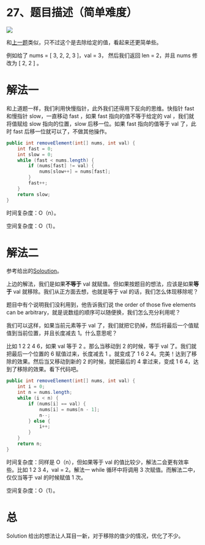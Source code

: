 # 27、题目描述（简单难度）

![](https://windliang.oss-cn-beijing.aliyuncs.com/27.jpg)

和[上一题](https://leetcode.windliang.cc/leetCode-26-Remove-Duplicates-from-Sorted-Array.html)类似，只不过这个是去除给定的值，看起来还更简单些。

例如给了 nums = [ 3, 2, 2, 3 ]，val = 3， 然后我们返回 len = 2，并且 nums 修改为 [ 2, 2 ] 。

# 解法一

和上道题一样，我们利用快慢指针，此外我们还得用下反向的思维。快指针 fast 和慢指针 slow，一直移动 fast ，如果 fast 指向的值不等于给定的 val ，我们就将值赋给 slow 指向的位置，slow 后移一位。如果 fast 指向的值等于 val 了，此时 fast 后移一位就可以了，不做其他操作。

```java
public int removeElement(int[] nums, int val) {
    int fast = 0;
    int slow = 0;
    while (fast < nums.length) {
        if (nums[fast] != val) {
            nums[slow++] = nums[fast];
        }
        fast++;
    }
    return slow;
}
```

时间复杂度：O（n）。

空间复杂度：O（1）。

# 解法二

参考给出的[Soloution](https://leetcode.com/problems/remove-element/solution/)。

上边的解法，我们是如果**不等于** val 就赋值。但如果按题目的想法，应该是如果**等于** val 就移除。我们从正方面去想，也就是等于 val 的话，我们怎么体现移除呢？

题目中有个说明我们没利用到，他告诉我们说 the order of those five elements can be arbitrary，就是说数组的顺序可以随便换，我们怎么充分利用呢？

我们可以这样，如果当前元素等于 val 了，我们就把它扔掉，然后将最后一个值赋值到当前位置，并且长度减去 1。什么意思呢？

比如 1 2 2 4 6，如果 val 等于 2 。那么当移动到 2 的时候，等于 val 了。我们就把最后一个位置的 6 赋值过来，长度减去 1 。就变成了 1 6 2 4。完美！达到了移除的效果。然后当又移动到新的 2 的时候，就把最后的 4 拿过来，变成 1 6 4，达到了移除的效果。看下代码吧。

```java
public int removeElement(int[] nums, int val) {
    int i = 0;
    int n = nums.length;
    while (i < n) {
        if (nums[i] == val) {
            nums[i] = nums[n - 1]; 
            n--;
        } else {
            i++;
        }
    }
    return n;
}
```

时间复杂度：同样是 O（n），但如果等于 val 的值比较少，解法二会更有效率些。比如 1 2 3 4，val = 2。解法一 while 循环中将调用 3 次赋值。而解法二中，仅仅当等于 val 的时候赋值 1 次。

空间复杂度：O（1）。

# 总

Solution 给出的想法让人耳目一新，对于移除的值少的情况，优化了不少。